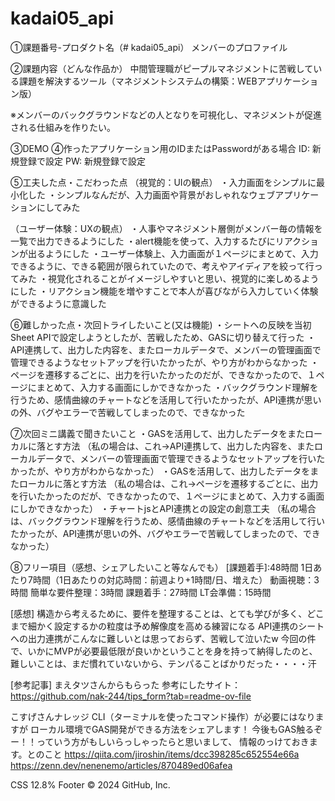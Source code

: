 # kadai05_api

①課題番号-プロダクト名（# kadai05_api） メンバーのプロファイル

②課題内容（どんな作品か） 
中間管理職がピープルマネジメントに苦戦している課題を解決するツール（マネジメントシステムの構築：WEBアプリケーション版）

※メンバーのバックグラウンドなどの人となりを可視化し、マネジメントが促進される仕組みを作りたい。

③DEMO ④作ったアプリケーション用のIDまたはPasswordがある場合 ID: 新規登録で設定 PW: 新規登録で設定

⑤工夫した点・こだわった点
（視覚的：UIの観点） 
・入力画面をシンプルに最小化した
・シンプルなんだが、入力画面や背景がおしゃれなウェブアプリケーションにしてみた

（ユーザー体験：UXの観点） 
・人事やマネジメント層側がメンバー毎の情報を一覧で出力できるようにした
・alert機能を使って、入力するたびにリアクションが出るようにした
・ユーザー体験上、入力画面が１ページにまとめて、入力できるように、できる範囲が限られていたので、考えやアイディアを絞って行ってみた
・視覚化されることがイメージしやすいと思い、視覚的に楽しめるようにした 
・リアクション機能を増やすことで本人が喜びながら入力していく体験ができるように意識した

⑥難しかった点・次回トライしたいこと(又は機能) 
・シートへの反映を当初Sheet APIで設定しようとしたが、苦戦したため、GASに切り替えて行った
・API連携して、出力した内容を、またローカルデータで、メンバーの管理画面で管理できるようなセットアップを行いたかったが、やり方がわからなかった
・ページを遷移するごとに、出力を行いたかったのだが、できなかったので、１ページにまとめて、入力する画面にしかできなかった
・バックグラウンド理解を行うため、感情曲線のチャートなどを活用して行いたかったが、API連携が思いの外、バグやエラーで苦戦してしまったので、できなかった

⑦次回ミニ講義で聞きたいこと 
・GASを活用して、出力したデータをまたローカルに落とす方法
（私の場合は、これ→API連携して、出力した内容を、またローカルデータで、メンバーの管理画面で管理できるようなセットアップを行いたかったが、やり方がわからなかった）
・GASを活用して、出力したデータをまたローカルに落とす方法
（私の場合は、これ→ページを遷移するごとに、出力を行いたかったのだが、できなかったので、１ページにまとめて、入力する画面にしかできなかった）
・チャートjsとAPI連携との設定の創意工夫
（私の場合は、バックグラウンド理解を行うため、感情曲線のチャートなどを活用して行いたかったが、API連携が思いの外、バグやエラーで苦戦してしまったので、できなかった）

⑧フリー項目（感想、シェアしたいこと等なんでも）
[課題着手]:48時間 1日あたり7時間（1日あたりの対応時間：前週より+1時間/日、増えた） 動画視聴：3時間 簡単な要件整理：3時間 課題着手：27時間 LT会準備：15時間

[感想] 
構造から考えるために、要件を整理することは、とても学びが多く、どこまで細かく設定するかの粒度は予め解像度を高める練習になる
API連携のシートへの出力連携がこんなに難しいとは思っておらず、苦戦して泣いたw
今回の件で、いかにMVPが必要最低限が良いかということを身を持って納得したのと、難しいことは、まだ慣れていないから、テンパることばかりだった・・・・汗

[参考記事] 
まえタツさんからもらった
参考にしたサイト：
https://github.com/nak-244/tips_form?tab=readme-ov-file

こすげさんナレッジ
CLI（ターミナルを使ったコマンド操作）が必要にはなりますが
ローカル環境でGAS開発ができる方法をシェアします！
今後もGAS触るぞー！！っていう方がもしいらっしゃったらと思いまして、
情報のっけておきます。とのこと
https://qiita.com/jiroshin/items/dcc398285c652554e66a
https://zenn.dev/nenenemo/articles/870489ed06afea


 
CSS
12.8%
Footer
© 2024 GitHub, Inc.
